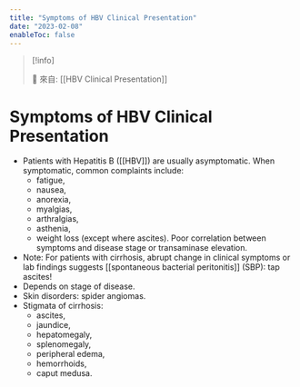 ```yaml
---
title: "Symptoms of HBV Clinical Presentation"
date: "2023-02-08"
enableToc: false
---
```


> [!info]
>
> 🌱 來自: [[HBV Clinical Presentation]]

# Symptoms of HBV Clinical Presentation

- Patients with Hepatitis B ([[HBV]]) are usually asymptomatic. When symptomatic, common complaints include:
  - fatigue,
  - nausea,
  - anorexia,
  - myalgias,
  - arthralgias,
  - asthenia,
  - weight loss (except where ascites). Poor correlation between symptoms and disease stage or transaminase elevation.
- Note: For patients with cirrhosis, abrupt change in clinical symptoms or lab findings suggests [[spontaneous bacterial peritonitis]] (SBP): tap ascites!
- Depends on stage of disease.
- Skin disorders: spider angiomas.
- Stigmata of cirrhosis:
  - ascites,
  - jaundice,
  - hepatomegaly,
  - splenomegaly,
  - peripheral edema,
  - hemorrhoids,
  - caput medusa.
